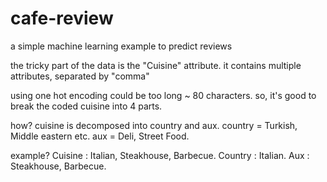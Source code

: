 # cafe-review
a simple machine learning example to predict reviews

the tricky part of the data is the "Cuisine" attribute. it contains multiple attributes, separated by "comma"

using one hot encoding could be too long ~ 80 characters. so, it's good to break the coded cuisine into 4 parts.

how?
cuisine is decomposed into country and aux.
country = Turkish, Middle eastern etc.
aux = Deli, Street Food.

example?
Cuisine : Italian, Steakhouse, Barbecue.
Country : Italian.
Aux     : Steakhouse, Barbecue.
